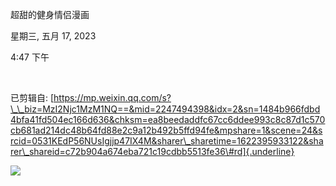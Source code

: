 超甜的健身情侣漫画

星期三, 五月 17, 2023

4:47 下午

 

已剪辑自: [https://mp.weixin.qq.com/s?\_\_biz=MzI2Njc1MzM1NQ==&mid=2247494398&idx=2&sn=1484b966fdbd4bfa41fd504ec166d636&chksm=ea8beedaddfc67cc6ddee993c8c87d1c570cb681ad214dc48b64fd88e2c9a12b492b5ffd94fe&mpshare=1&scene=24&srcid=0531KEdP56NUsIgjjp47IX4M&sharer\_sharetime=1622395933122&sharer\_shareid=c72b904a674eba721c19cdbb5513fe36\#rd]{.underline}

![](..\..\..\assets\012_超甜的健身情侣漫画_000.png)
